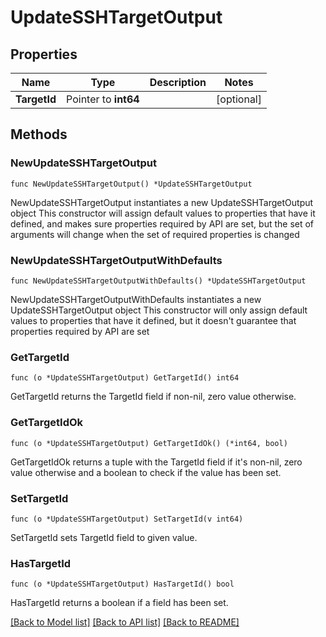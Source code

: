 # UpdateSSHTargetOutput

## Properties

Name | Type | Description | Notes
------------ | ------------- | ------------- | -------------
**TargetId** | Pointer to **int64** |  | [optional] 

## Methods

### NewUpdateSSHTargetOutput

`func NewUpdateSSHTargetOutput() *UpdateSSHTargetOutput`

NewUpdateSSHTargetOutput instantiates a new UpdateSSHTargetOutput object
This constructor will assign default values to properties that have it defined,
and makes sure properties required by API are set, but the set of arguments
will change when the set of required properties is changed

### NewUpdateSSHTargetOutputWithDefaults

`func NewUpdateSSHTargetOutputWithDefaults() *UpdateSSHTargetOutput`

NewUpdateSSHTargetOutputWithDefaults instantiates a new UpdateSSHTargetOutput object
This constructor will only assign default values to properties that have it defined,
but it doesn't guarantee that properties required by API are set

### GetTargetId

`func (o *UpdateSSHTargetOutput) GetTargetId() int64`

GetTargetId returns the TargetId field if non-nil, zero value otherwise.

### GetTargetIdOk

`func (o *UpdateSSHTargetOutput) GetTargetIdOk() (*int64, bool)`

GetTargetIdOk returns a tuple with the TargetId field if it's non-nil, zero value otherwise
and a boolean to check if the value has been set.

### SetTargetId

`func (o *UpdateSSHTargetOutput) SetTargetId(v int64)`

SetTargetId sets TargetId field to given value.

### HasTargetId

`func (o *UpdateSSHTargetOutput) HasTargetId() bool`

HasTargetId returns a boolean if a field has been set.


[[Back to Model list]](../README.md#documentation-for-models) [[Back to API list]](../README.md#documentation-for-api-endpoints) [[Back to README]](../README.md)


